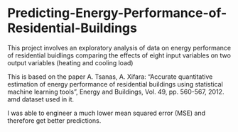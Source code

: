 # Predicting-Energy-Performance-of-Residential-Buildings
This project involves an exploratory analysis of data on energy performance of residential buidlings comparing the effects of eight input variables on two output variables (heating and cooling load)

This is based on the paper A. Tsanas, A. Xifara: “Accurate quantitative estimation of energy performance of residential buildings using statistical machine learning tools”, Energy and Buildings, Vol. 49, pp. 560-567, 2012. amd dataset used in it. 

I was able to engineer a much lower mean squared error (MSE) and therefore get better predictions.
